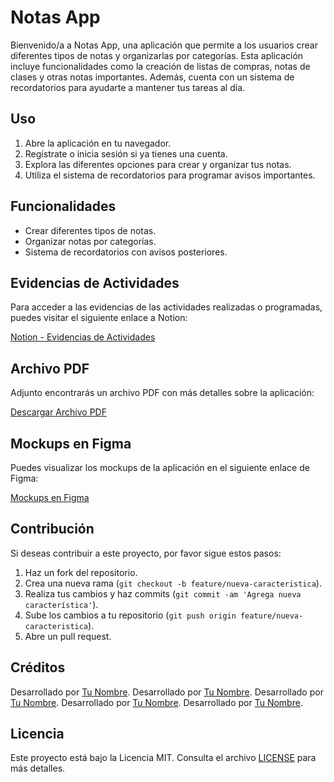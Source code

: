 # Notas App

Bienvenido/a a Notas App, una aplicación que permite a los usuarios crear diferentes tipos de notas y organizarlas por categorías. Esta aplicación incluye funcionalidades como la creación de listas de compras, notas de clases y otras notas importantes. Además, cuenta con un sistema de recordatorios para ayudarte a mantener tus tareas al día.

## Uso

1. Abre la aplicación en tu navegador.
2. Regístrate o inicia sesión si ya tienes una cuenta.
3. Explora las diferentes opciones para crear y organizar tus notas.
4. Utiliza el sistema de recordatorios para programar avisos importantes.

## Funcionalidades

- Crear diferentes tipos de notas.
- Organizar notas por categorías.
- Sistema de recordatorios con avisos posteriores.

## Evidencias de Actividades

Para acceder a las evidencias de las actividades realizadas o programadas, puedes visitar el siguiente enlace a Notion:

[Notion - Evidencias de Actividades](https://www.notion.so/f00fdc44478b4affa03409d8cabc6bea?v=c3aeb0230ad0406f97c5b22af8b83a44&pvs=4)

## Archivo PDF

Adjunto encontrarás un archivo PDF con más detalles sobre la aplicación:

[Descargar Archivo PDF](ruta/al/archivo.pdf)

## Mockups en Figma

Puedes visualizar los mockups de la aplicación en el siguiente enlace de Figma:

[Mockups en Figma](https://www.figma.com/file/bfNVvocSc5ZxRTZh5flmQd/Mockups-PCatedratype=designnode-id=0%3A1mode=designt=VVRYRp2zvkEQc9GU-1)


## Contribución

Si deseas contribuir a este proyecto, por favor sigue estos pasos:

1. Haz un fork del repositorio.
2. Crea una nueva rama (`git checkout -b feature/nueva-caracteristica`).
3. Realiza tus cambios y haz commits (`git commit -am 'Agrega nueva característica'`).
4. Sube los cambios a tu repositorio (`git push origin feature/nueva-caracteristica`).
5. Abre un pull request.

## Créditos

Desarrollado por [Tu Nombre](https://github.com/tu-usuario).
Desarrollado por [Tu Nombre](https://github.com/tu-usuario).
Desarrollado por [Tu Nombre](https://github.com/tu-usuario).
Desarrollado por [Tu Nombre](https://github.com/tu-usuario).
Desarrollado por [Tu Nombre](https://github.com/tu-usuario).

## Licencia

Este proyecto está bajo la Licencia MIT. Consulta el archivo [LICENSE](LICENSE) para más detalles.


